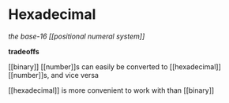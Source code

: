 # Hexadecimal

_the base-16 [[positional numeral system]]_

**tradeoffs**

[[binary]] [[number]]s can easily be converted to [[hexadecimal]] [[number]]s, and vice versa

[[hexadecimal]] is more convenient to work with than [[binary]]
